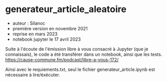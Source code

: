 # generateur_article_aleatoire
- auteur : Silanoc
- première version en novembre 2021
- reprise en mars 2023
- notebook jupyter le 17 avril 2023

Suite à l'écoute de l'émission libre à vous consacré à Jupyter (que je connaissais), le code a été transférer dans un notebook, ainsi que les tests.
https://cause-commune.fm/podcast/libre-a-vous-172/

Ainsi avec le requiements.txt, seul le fichier generateur_article.ipynb est nécessaire à lire/éxécuter.
